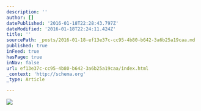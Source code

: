 ```yaml
---
description: ''
author: []
datePublished: '2016-01-18T22:28:43.797Z'
dateModified: '2016-01-18T22:24:11.424Z'
title: ''
sourcePath: _posts/2016-01-18-ef13e37c-cc95-4b80-b642-3a6b25a19caa.md
published: true
inFeed: true
hasPage: true
inNav: false
url: ef13e37c-cc95-4b80-b642-3a6b25a19caa/index.html
_context: 'http://schema.org'
_type: Article

---
```

![](https://the-grid-user-content.s3-us-west-2.amazonaws.com/003b20e5-cfd8-4205-929b-11190c759e46.png)